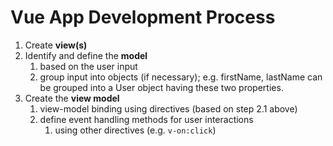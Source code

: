 # Vue App Development Process

1. Create **view(s)**
2. Identify and define the **model**
   1. based on the user input 
   2. group input into objects (if necessary); e.g. firstName, lastName can be grouped into a User object having these two properties.
3. Create the **view model**
   1. view-model binding using directives (based on step 2.1 above)
   2. define event handling methods for user interactions
      1. using other directives (e.g. `v-on:click`)